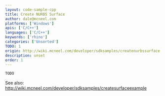 ```yaml
---
layout: code-sample-cpp
title: Create NURBS Surface
author: dale@mcneel.com
platforms: ['Windows']
apis: ['C/C++']
languages: ['C/C++']
keywords: ['rhino']
categories: ['Unsorted']
TODO: 1
origin: http://wiki.mcneel.com/developer/sdksamples/createnurbssurface
description: unset
order: 1
---
```


```cpp
TODO
```

See also: http://wiki.mcneel.com/developer/sdksamples/createsurfaceexample
